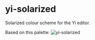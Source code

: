 yi-solarized
============

Solarized colour scheme for the Yi editor.

Based on this palette:
![yi-solarized](http://simianuprising.com/wp-content/uploads/2012/08/solarized-reference-horizontal.png "solarized")
